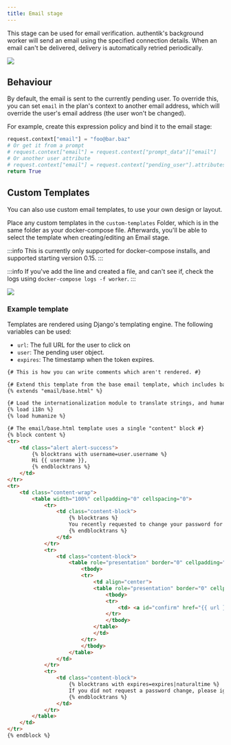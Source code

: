 ```yaml
---
title: Email stage
---
```


This stage can be used for email verification. authentik's background worker will send an email using the specified connection details. When an email can't be delivered, delivery is automatically retried periodically.

![](email_recovery.png)

## Behaviour

By default, the email is sent to the currently pending user. To override this, you can set `email` in the plan's context to another email address, which will override the user's email address (the user won't be changed).

For example, create this expression policy and bind it to the email stage:

```python
request.context["email"] = "foo@bar.baz"
# Or get it from a prompt
# request.context["email"] = request.context["prompt_data"]["email"]
# Or another user attribute
# request.context["email"] = request.context["pending_user"].attributes.get("otherEmail")
return True
```

## Custom Templates

You can also use custom email templates, to use your own design or layout.

Place any custom templates in the `custom-templates` Folder, which is in the same folder as your docker-compose file. Afterwards, you'll be able to select the template when creating/editing an Email stage.

:::info
This is currently only supported for docker-compose installs, and supported starting version 0.15.
:::

:::info
If you've add the line and created a file, and can't see if, check the logs using `docker-compose logs -f worker`.
:::

![](custom_template.png)

### Example template

Templates are rendered using Django's templating engine. The following variables can be used:

- `url`: The full URL for the user to click on
- `user`: The pending user object.
- `expires`: The timestamp when the token expires.

```html
{# This is how you can write comments which aren't rendered. #}

{# Extend this template from the base email template, which includes base layout and CSS. #}
{% extends "email/base.html" %}

{# Load the internationalization module to translate strings, and humanize to show date-time #}
{% load i18n %}
{% load humanize %}

{# The email/base.html template uses a single "content" block #}
{% block content %}
<tr>
    <td class="alert alert-success">
        {% blocktrans with username=user.username %}
        Hi {{ username }},
        {% endblocktrans %}
    </td>
</tr>
<tr>
    <td class="content-wrap">
        <table width="100%" cellpadding="0" cellspacing="0">
            <tr>
                <td class="content-block">
                    {% blocktrans %}
                    You recently requested to change your password for you authentik account. Use the button below to set a new password.
                    {% endblocktrans %}
                </td>
            </tr>
            <tr>
                <td class="content-block">
                    <table role="presentation" border="0" cellpadding="0" cellspacing="0" class="btn btn-primary">
                        <tbody>
                        <tr>
                            <td align="center">
                            <table role="presentation" border="0" cellpadding="0" cellspacing="0">
                                <tbody>
                                <tr>
                                    <td> <a id="confirm" href="{{ url }}" rel="noopener noreferrer" target="_blank">{% trans 'Reset Password' %}</a> </td>
                                </tr>
                                </tbody>
                            </table>
                            </td>
                        </tr>
                        </tbody>
                    </table>
                </td>
            </tr>
            <tr>
                <td class="content-block">
                    {% blocktrans with expires=expires|naturaltime %}
                    If you did not request a password change, please ignore this Email. The link above is valid for {{ expires }}.
                    {% endblocktrans %}
                </td>
            </tr>
        </table>
    </td>
</tr>
{% endblock %}
```
